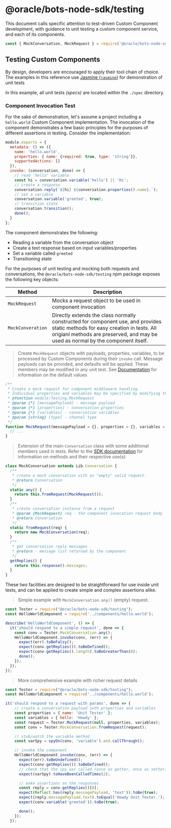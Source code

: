 # @oracle/bots-node-sdk/testing

This document calls specific attention to test-driven Custom Component development,
with guidance to unit testing a custom component service, and each of its components.

```javascript
const { MockConversation, MockRequest } = require('@oracle/bots-node-sdk/testing');
```

## Testing Custom Components

By design, developers are encouraged to apply their tool chain of choice. The
examples in this reference use [Jasmine (`jasmine`)](https://jasmine.github.io/)
for demonstration of unit tests

In this example, all unit tests _(specs)_ are located within the `./spec`
directory.

### Component Invocation Test

For the sake of demonstration, let's assume a project including a `hello.world`
Custom Component implementation. The invocation of the component demonstrates
a few basic principles for the purposes of different assertions in testing.
Consider the implementation:

```javascript
module.exports = {
  metadata: () => ({
    name: 'hello.world',
    properties: { name: {required: true, type: 'string'}},
    supportedActions: []
  }),
  invoke: (conversation, done) => {
    // read 'hello' variable
    const hi = conversation.variable('hello') || 'Hi';
    // create a response
    conversation.reply(`${hi} ${conversation.properties().name}.`);
    // set a variable
    conversation.variable('greeted', true);
    // transition state
    conversation.transition();
    done();
  }
};
```

The component demonstrates the following:

- Reading a variable from the conversation object
- Create a text response based on input variables/properties
- Set a variable called `greeted`
- Transitioning state

For the purposes of unit testing and mocking both requests and conversations,
the `@oracle/bots-node-sdk/testing` npm package exposes the following key objects:

| Method | Description |
|--|--|
| `MockRequest` | Mocks a request object to be used in component invocation |
| `MockConveration` | Directly extends the class normally constructed for component use, and provides static methods for easy creation in tests. All origianl methods are preserved, and may be used as normal by the component itself. |

> Create `MockRequest` objects with payloads, properties, variables, to be
processed by Custom Components during their `invoke` call. Message payloads can
be provided, and defaults will be applied. These members may be modified in any
unit test. See [Documentation](https://oracle.github.io/bots-node-sdk/testing_component_index.js.html#line37)
for information on the default values

```javascript
/**
 * Create a mock request for component middleware handling.
 * Individual properties and variables may be specified by modifying the result.
 * @function module:Testing.MockRequest
 * @param {*} [messagePayload] - message payload
 * @param {*} [properties] - conversation properties
 * @param {*} [variables] - conversation variables
 * @param {string} [type] - channel type
 */
function MockRequest(messagePayload = {}, properties = {}, variables = {}, type = 'test') {
  // ...
}
```

> Extension of the main `Conversation` class with some additional members
used in tests. Refer to the [SDK documentation](https://oracle.github.io/bots-node-sdk/Conversation.html)
for information on methods and their respective use(s)

```javascript
class MockConversation extends Lib.Conversation {
  /**
   * create a mock conversation with an "empty" valid request.
   * @return Conversation
   */
  static any() {
    return this.fromRequest(MockRequest());
  }
  /**
   * create conversation instance from a request
   * @param {MockRequest} req - the component invocation request body
   * @return Conversation
   */
  static fromRequest(req) {
    return new MockConversation(req);
  }
  /**
   * get conversation reply messages
   * @return - message list returned by the component
   */
  getReplies() {
    return this.response().messages;
  }
}
```

These two facilities are designed to be straightforward for use inside unit tests,
and can be applied to create simple and complex assertions alike.

> Simple example with `MockConversation.any()` (empty) request.

```javascript
const Tester = require("@oracle/bots-node-sdk/testing");
const HelloWorldComponent = require('../components/hello.world');

describe('HelloWorldComponent', () => {
  it('should respond to a simple request', done => {
    const conv = Tester.MockConversation.any();
    HelloWorldComponent.invoke(conv, (err) => {
      expect(err).toBeFalsy();
      expect(conv.getReplies()).toBeDefined();
      expect(conv.getReplies().length).toBeGreaterThan(0);
      done();
    });
  });
});
```

> More comprehensive example with richer request details

```javascript
const Tester = require("@oracle/bots-node-sdk/testing");
const HelloWorldComponent = require('../components/hello.world');

it('should respond to a request with params', done => {
    // create a conversation payload iwth properties and variables
    const properties = { name: 'Unit Tester' };
    const variables = { hello: 'Howdy' };
    const request = Tester.MockRequest(null, properties, variables);
    const conv = Tester.MockConversation.fromRequest(request);

    // stub/watch the variable method
    const varSpy = spyOn(conv, 'variable').and.callThrough();

    // invoke the component
    HelloWorldComponent.invoke(conv, (err) => {
      expect(err).toBeUndefined();
      expect(conv.getReplies()).toBeDefined();
      // check that the spy was called (once as getter, once as setter)
      expect(varSpy).toHaveBeenCalledTimes(2);

      // make assertions on the responses
      const reply = conv.getReplies()[0];
      expect(Reflect.has(reply.messagePayload, 'text')).toBe(true);
      expect(reply.messagePayload.text).toEqual('Howdy Unit Tester.');
      expect(conv.variable('greeted')).toBe(true);

      done();
    });
  });
```